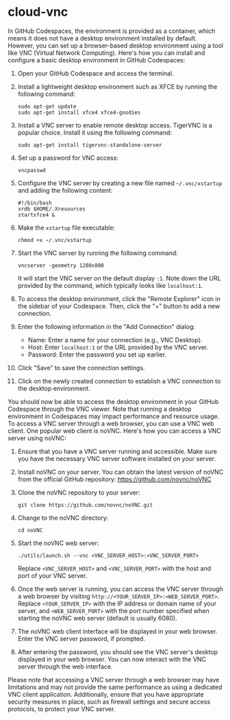 # cloud-vnc
In GitHub Codespaces, the environment is provided as a container, which means it does not have a desktop environment installed by default. However, you can set up a browser-based desktop environment using a tool like VNC (Virtual Network Computing). Here's how you can install and configure a basic desktop environment in GitHub Codespaces:

1. Open your GitHub Codespace and access the terminal.

2. Install a lightweight desktop environment such as XFCE by running the following command:
   ```
   sudo apt-get update
   sudo apt-get install xfce4 xfce4-goodies
   ```

3. Install a VNC server to enable remote desktop access. TigerVNC is a popular choice. Install it using the following command:
   ```
   sudo apt-get install tigervnc-standalone-server
   ```

4. Set up a password for VNC access:
   ```
   vncpasswd
   ```

5. Configure the VNC server by creating a new file named `~/.vnc/xstartup` and adding the following content:
   ```
   #!/bin/bash
   xrdb $HOME/.Xresources
   startxfce4 &
   ```

6. Make the `xstartup` file executable:
   ```
   chmod +x ~/.vnc/xstartup
   ```

7. Start the VNC server by running the following command:
   ```
   vncserver -geometry 1280x800
   ```

   It will start the VNC server on the default display `:1`. Note down the URL provided by the command, which typically looks like `localhost:1`.

8. To access the desktop environment, click the "Remote Explorer" icon in the sidebar of your Codespace. Then, click the "+" button to add a new connection.

9. Enter the following information in the "Add Connection" dialog:
   - Name: Enter a name for your connection (e.g., VNC Desktop).
   - Host: Enter `localhost:1` or the URL provided by the VNC server.
   - Password: Enter the password you set up earlier.

10. Click "Save" to save the connection settings.

11. Click on the newly created connection to establish a VNC connection to the desktop environment.

You should now be able to access the desktop environment in your GitHub Codespace through the VNC viewer. Note that running a desktop environment in Codespaces may impact performance and resource usage.
To access a VNC server through a web browser, you can use a VNC web client. One popular web client is noVNC. Here's how you can access a VNC server using noVNC:

1. Ensure that you have a VNC server running and accessible. Make sure you have the necessary VNC server software installed on your server.

2. Install noVNC on your server. You can obtain the latest version of noVNC from the official GitHub repository: https://github.com/novnc/noVNC

3. Clone the noVNC repository to your server:

   ```shell
   git clone https://github.com/novnc/noVNC.git
   ```

4. Change to the noVNC directory:

   ```shell
   cd noVNC
   ```

5. Start the noVNC web server:

   ```shell
   ./utils/launch.sh --vnc <VNC_SERVER_HOST>:<VNC_SERVER_PORT>
   ```

   Replace `<VNC_SERVER_HOST>` and `<VNC_SERVER_PORT>` with the host and port of your VNC server.

6. Once the web server is running, you can access the VNC server through a web browser by visiting `http://<YOUR_SERVER_IP>:<WEB_SERVER_PORT>`. Replace `<YOUR_SERVER_IP>` with the IP address or domain name of your server, and `<WEB_SERVER_PORT>` with the port number specified when starting the noVNC web server (default is usually 6080).

7. The noVNC web client interface will be displayed in your web browser. Enter the VNC server password, if prompted.

8. After entering the password, you should see the VNC server's desktop displayed in your web browser. You can now interact with the VNC server through the web interface.

Please note that accessing a VNC server through a web browser may have limitations and may not provide the same performance as using a dedicated VNC client application. Additionally, ensure that you have appropriate security measures in place, such as firewall settings and secure access protocols, to protect your VNC server.
